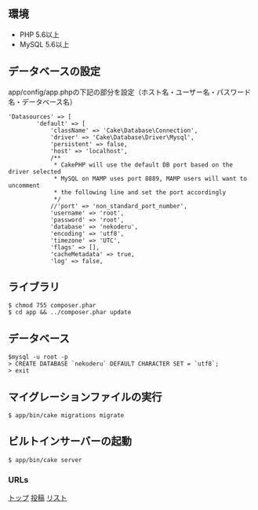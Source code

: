 ## 環境
- PHP 5.6以上
- MySQL 5.6以上

## データベースの設定
app/config/app.phpの下記の部分を設定（ホスト名・ユーザー名・パスワード名・データベース名）
```
'Datasources' => [
        'default' => [
            'className' => 'Cake\Database\Connection',
            'driver' => 'Cake\Database\Driver\Mysql',
            'persistent' => false,
            'host' => 'localhost',
            /**
             * CakePHP will use the default DB port based on the driver selected
             * MySQL on MAMP uses port 8889, MAMP users will want to uncomment
             * the following line and set the port accordingly
             */
            //'port' => 'non_standard_port_number',
            'username' => 'root',
            'password' => 'root',
            'database' => 'nekoderu',
            'encoding' => 'utf8',
            'timezone' => 'UTC',
            'flags' => [],
            'cacheMetadata' => true,
            'log' => false,
```

## ライブラリ
```
$ chmod 755 composer.phar
$ cd app && ../composer.phar update
```

## データベース
```
$mysql -u root -p
> CREATE DATABASE `nekoderu` DEFAULT CHARACTER SET = `utf8`;
> exit
```

## マイグレーションファイルの実行
```
$ app/bin/cake migrations migrate
```

## ビルトインサーバーの起動
```
$ app/bin/cake server
```

### URLs

[トップ](http://localhost:8765/)
[投稿](http://localhost:8765/add_neko)
[リスト](http://localhost:8765/cats)
